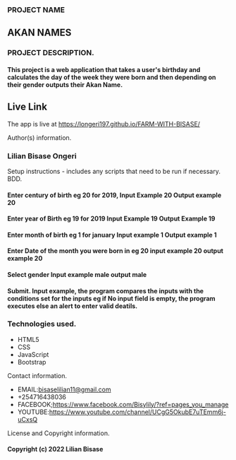 ### PROJECT NAME
## AKAN NAMES

### PROJECT DESCRIPTION.
#### This project is a web application that takes a user's birthday and calculates the day of the week they were born and then depending on their gender outputs their Akan Name.
## Live Link

The app is live at  https://longeri197.github.io/FARM-WITH-BISASE/

Author(s) information.
### Lilian Bisase Ongeri
Setup instructions - includes any scripts that need to be run if necessary.
BDD.
#### Enter century of birth eg 20 for 2019, Input Example 20 Output example 20

#### Enter year of Birth eg 19 for 2019 Input Example 19 Output Example 19

#### Enter month of birth eg 1 for january Input example 1 Output example 1

#### Enter Date of the month you were born in eg 20 input example 20 output example 20

#### Select gender Input example male output male

#### Submit. Input example, the program compares the inputs with the conditions set for the inputs eg if No input field is empty, the program executes else an alert to enter valid deatils.

### Technologies used.
* HTML5
* CSS
* JavaScript
* Bootstrap

Contact information.

* EMAIL:bisaselilian11@gmail.com
* +254716438036
* FACEBOOK;https://www.facebook.com/Bisylily/?ref=pages_you_manage
* YOUTUBE:https://www.youtube.com/channel/UCgG5OkubE7uTEmm6j-uCxsQ

License and Copyright information.
#### Copyright (c) 2022 Lilian Bisase
